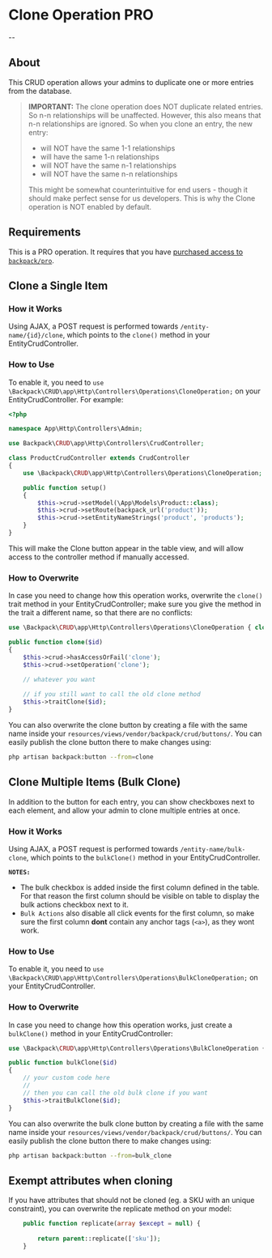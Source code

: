 # Clone Operation <span class="badge badge-info">PRO</span>

--

<a name="about"></a>
## About

This CRUD operation allows your admins to duplicate one or more entries from the database.

>**IMPORTANT:** The clone operation does NOT duplicate related entries. So n-n relationships will be unaffected. However, this also means that n-n relationships are ignored. So when you clone an entry, the new entry:
>- will NOT have the same 1-1 relationships
>- will have the same 1-n relationships
>- will NOT have the same n-1 relationships
>- will NOT have the same n-n relationships
>
>This might be somewhat counterintuitive for end users - though it should make perfect sense for us developers. This is why the Clone operation is NOT enabled by default.


<a name="requirements"></a>
## Requirements

This is a <span class="badge badge-info">PRO</span> operation. It requires that you have [purchased access to `backpack/pro`](https://backpackforlaravel.com/products/pro-for-unlimited-projects).

<a name="clone-a-single-item"></a>
## Clone a Single Item

<a name="how-it-works"></a>
### How it Works

Using AJAX, a POST request is performed towards ```/entity-name/{id}/clone```, which points to the ```clone()``` method in your EntityCrudController.

<a name="enabling"></a>
### How to Use

To enable it, you need to ```use \Backpack\CRUD\app\Http\Controllers\Operations\CloneOperation;``` on your EntityCrudController. For example:

```php
<?php

namespace App\Http\Controllers\Admin;

use Backpack\CRUD\app\Http\Controllers\CrudController;

class ProductCrudController extends CrudController
{
    use \Backpack\CRUD\app\Http\Controllers\Operations\CloneOperation;

    public function setup() 
    {
        $this->crud->setModel(\App\Models\Product::class);
        $this->crud->setRoute(backpack_url('product'));
        $this->crud->setEntityNameStrings('product', 'products');
    }
}
```

This will make the Clone button appear in the table view, and will allow access to the controller method if manually accessed.

<a name="how-to-overwrite"></a>
### How to Overwrite

In case you need to change how this operation works, overwrite the ```clone()``` trait method in your EntityCrudController; make sure you give the method in the trait a different name, so that there are no conflicts:

```php
use \Backpack\CRUD\app\Http\Controllers\Operations\CloneOperation { clone as traitClone; }

public function clone($id)
{
    $this->crud->hasAccessOrFail('clone');
    $this->crud->setOperation('clone');

    // whatever you want
    
    // if you still want to call the old clone method
    $this->traitClone($id);
}
```

You can also overwrite the clone button by creating a file with the same name inside your ```resources/views/vendor/backpack/crud/buttons/```. You can easily publish the clone button there to make changes using:

```zsh
php artisan backpack:button --from=clone
```

<a name="clone-multiple-items-bulk-clone"></a>
## Clone Multiple Items (Bulk Clone)

In addition to the button for each entry, you can show checkboxes next to each element, and allow your admin to clone multiple entries at once.


<a name="how-it-works"></a>
### How it Works

Using AJAX, a POST request is performed towards ```/entity-name/bulk-clone```, which points to the ```bulkClone()``` method in your EntityCrudController.

**`NOTES:`** 
- The bulk checkbox is added inside the first column defined in the table. For that reason the first column should be visible on table to display the bulk actions checkbox next to it.
- `Bulk Actions` also disable all click events for the first column, so make sure the first column **dont** contain any anchor tags (`<a>`), as they wont work.

<a name="enabling"></a>
### How to Use

To enable it, you need to ```use \Backpack\CRUD\app\Http\Controllers\Operations\BulkCloneOperation;``` on your EntityCrudController.

<a name="how-to-overwrite"></a>
### How to Overwrite

In case you need to change how this operation works, just create a ```bulkClone()``` method in your EntityCrudController:

```php
use \Backpack\CRUD\app\Http\Controllers\Operations\BulkCloneOperation { bulkClone as traitBulkClone; }

public function bulkClone($id)
{
    // your custom code here
    // 
    // then you can call the old bulk clone if you want
    $this->traitBulkClone($id);
}
```

You can also overwrite the bulk clone button by creating a file with the same name inside your ```resources/views/vendor/backpack/crud/buttons/```. You can easily publish the clone button there to make changes using:

```zsh
php artisan backpack:button --from=bulk_clone
```

<a name="exempt-attribute-when-cloning"></a>
## Exempt attributes when cloning
If you have attributes that should not be cloned (eg. a SKU with an unique constraint), you can overwrite the replicate method on your model:

```php
    public function replicate(array $except = null) {
    
        return parent::replicate(['sku']);
    }
```
